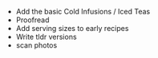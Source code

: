 * Add the basic Cold Infusions / Iced Teas
* Proofread
* Add serving sizes to early recipes
* Write tldr versions
* scan photos